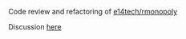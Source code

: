 Code review and refactoring of [e14tech/rmonopoly](https://github.com/e14tech/rmonopoly)

Discussion [here](https://www.reddit.com/r/rust/comments/9bzzvr/with_almost_double_the_lines_of_code_ive/?ref=share&ref_source=link)

